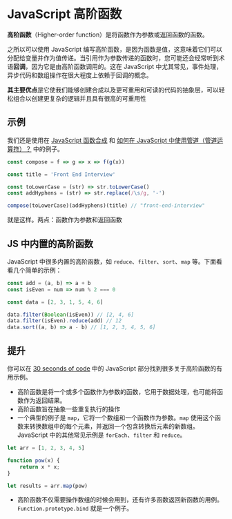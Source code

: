 # JavaScript 高阶函数

**高阶函数**（Higher-order function）是将函数作为参数或返回函数的函数。

之所以可以使用 JavaScript 编写高阶函数，是因为函数是值，这意味着它们可以分配给变量并作为值传递。当引用作为参数传递的函数时，您可能还会经常听到术语**回调**，因为它是由高阶函数调用的。这在 JavaScript 中尤其常见，事件处理，异步代码和数组操作在很大程度上依赖于回调的概念。

**其主要优点**是它使我们能够创建合成以及更可重用和可读的代码的抽象层，可以轻松组合以创建更复杂的逻辑并且具有很高的可重用性

## 示例

我们还是使用在 [JavaScript 函数合成](https://www.jianshu.com/p/5409606673b5) 和 [如何在 JavaScript 中使用管道（管道运算符）？](https://www.jianshu.com/p/d48a8bcba6da) 中的例子。


```javascript
const compose = f => g => x => f(g(x))

const title = 'Front End Interview'

const toLowerCase = (str) => str.toLowerCase()
const addHyphens = (str) => str.replace(/\s/g, '-')

compose(toLowerCase)(addHyphens)(title) // "front-end-interview"
```

就是这样。两点：函数作为参数和返回函数

## JS 中内置的高阶函数

JavaScript 中很多内置的高阶函数，如 `reduce`、`filter`、`sort`、`map` 等。下面看看几个简单的示例：

```js
const add = (a, b) => a + b
const isEven = num => num % 2 === 0

const data = [2, 3, 1, 5, 4, 6]

data.filter(Boolean(isEven)) // [2, 4, 6]
data.filter(isEven).reduce(add) // 12
data.sort((a, b) => a - b) // [1, 2, 3, 4, 5, 6]
```

## 提升

你可以在 [30 seconds of code](https://www.30secondsofcode.org/js/p/1) 中的 JavaScript 部分找到很多关于高阶函数的有用示例。


- 高阶函数是将一个或多个函数作为参数的函数，它用于数据处理，也可能将函数作为返回结果。
- 高阶函数旨在抽象一些重复执行的操作
- 一个典型的例子是 `map`，它将一个数组和一个函数作为参数。`map` 使用这个函数来转换数组中的每个元素，并返回一个包含转换后元素的新数组。JavaScript 中的其他常见示例是 `forEach`、`filter` 和      `reduce`。

```javascript
let arr = [1, 2, 3, 4, 5]

function pow(x) {
    return x * x;
}

let results = arr.map(pow)
```

- 高阶函数不仅需要操作数组的时候会用到，还有许多函数返回新函数的用例。`Function.prototype.bind` 就是一个例子。
